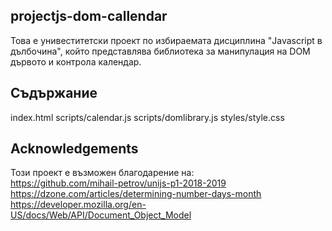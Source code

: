 ## projectjs-dom-callendar
Това е унивеститетски проект по избираемата дисциплина "Javascript в дълбочина", който представлява библиотека за манипулация на DOM дървото и контрола календар.

## Съдържание
index.html
scripts/calendar.js
scripts/domlibrary.js
styles/style.css 

## Acknowledgements
Този проект е възможен благодарение на:   
https://github.com/mihail-petrov/unijs-p1-2018-2019  
https://dzone.com/articles/determining-number-days-month  
https://developer.mozilla.org/en-US/docs/Web/API/Document_Object_Model  
